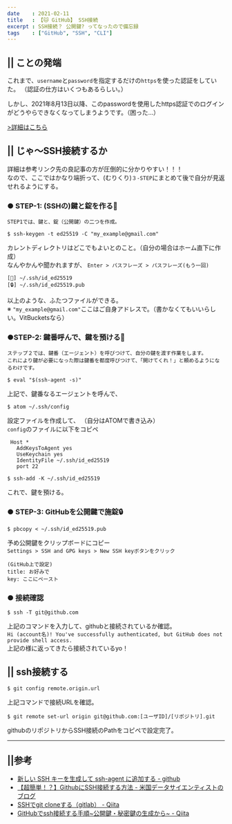 ```yaml
---
date    : 2021-02-11
title   : 【🐱 GitHub】 SSH接続
excerpt : SSH接続？ 公開鍵? ってなったので備忘録
tags    : ["GitHub", "SSH", "CLI"]
---
```


## || ことの発端
これまで、`username`と`password`を指定するだけの`https`を使った認証をしていた。 （認証の仕方はいくつもあるらしい。）

しかし、2021年8月13日以降、このpasswordを使用したhttps認証でのログインがどうやらできなくなってしまうようです。（困った...）

[>詳細はこちら](https://github.blog/2020-12-15-token-authentication-requirements-for-git-operations/)


## || じゃ〜SSH接続するか

詳細は参考リンク先の良記事の方が圧倒的に分かりやすい！！！<br>
なので、ここではかなり端折って、(むりくり)`３-STEP`にまとめて後で自分が見返せれるようにする。


### ● STEP-1: (SSHの)鍵と錠を作る🔐
```
STEP1では、鍵と、錠（公開鍵）の二つを作成。
```
```LINUX
$ ssh-keygen -t ed25519 -C "my_example@gmail.com"
```
カレントディレクトリはどこでもよいとのこと。（自分の場合はホーム直下に作成）<br>
なんやかんや聞かれますが、  `Enter > パスフレーズ > パスフレーズ(もう一回)`


```LINUX
[🔑] ~/.ssh/id_ed25519
[🔒] ~/.ssh/id_ed25519.pub
```

以上のような、ふたつファイルができる。<br>
※ ```"my_example@gmail.com"```ここはご自身アドレスで。（書かなくてもいいらしい。VitBucketsなら）


### ●STEP-2: 鍵番呼んで、鍵を預ける🔑
```
ステップ２では、鍵番（エージェント）を呼びつけて、自分の鍵を渡す作業をします。
これにより鍵が必要になった際は鍵番を都度呼びつけて、「開けてくれ！」と頼めるようになるわけです。
```

```LINUX
$ eval "$(ssh-agent -s)"
```
上記で、鍵番なるエージェントを呼んで、

```LINUX
$ atom ~/.ssh/config
```
設定ファイルを作成して、 （自分はATOMで書き込み） <br>
`config`のファイルに以下をコピペ

```config
 Host *
   AddKeysToAgent yes
   UseKeychain yes
   IdentityFile ~/.ssh/id_ed25519
   port 22
```

```LINUX
$ ssh-add -K ~/.ssh/id_ed25519
```
これで、鍵を預ける。


### ● STEP-3: GitHubを公開鍵で施錠🔒
```LINUX
$ pbcopy < ~/.ssh/id_ed25519.pub
```
予め公開鍵をクリップボードにコピー <br>
`Settings > SSH and GPG keys > New SSH keyボタンをクリック`

```
(GitHub上で設定)
title: お好みで
key: ここにペースト
```


### ● 接続確認

```LINUX
$ ssh -T git@github.com
```
上記のコマンドを入力して、githubと接続されているか確認。<br>
`Hi (account名)! You've successfully authenticated, but GitHub does not provide shell access.`<br>
上記の様に返ってきたら接続されているyo！


## || ssh接続する
```LINUX
$ git config remote.origin.url
```
上記コマンドで接続URLを確認。

```LINUX
$ git remote set-url origin git@github.com:[ユーザID]/[リポジトリ].git
```
githubのリポジトリからSSH接続のPathをコピペで設定完了。


---
## ||参考

+ [新しい SSH キーを生成して ssh-agent に追加する - github](https://docs.github.com/ja/github/authenticating-to-github/generating-a-new-ssh-key-and-adding-it-to-the-ssh-agent)
+ [【超簡単！？】GithubにSSH接続する方法 - 米国データサイエンティストのブログ](https://datawokagaku.com/github_ssh/)
+ [SSHでgit cloneする（gitlab） - Qiita](https://qiita.com/altblanc/items/2ddcfa68ece7a68aff3d)
+ [GitHubでssh接続する手順~公開鍵・秘密鍵の生成から~ - Qiita](https://qiita.com/shizuma/items/2b2f873a0034839e47ce)
